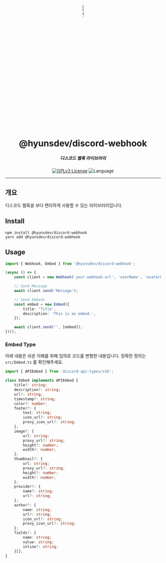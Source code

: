 <p align="center">
  <img src="https://s3.hyuns.dev/hyuns.jpg" width="10%" alt="@hyunsdev/discord-webhook" />
</p>
<h1 align="center">@hyunsdev/discord-webhook</h1>
<h5 align="center">디스코드 웹훅 라이브러리</h5>
<p align="center">
    <a href="LICENSE"><img alt="GPLv3 License" src="https://img.shields.io/badge/License-GPLv3-blue"/></a>
  <img alt="Language" src="https://img.shields.io/badge/Language-Typescript-blue?logo=typescript"/>
</p>

---

## 개요

디스코드 웹훅을 보다 편리하게 사용할 수 있는 라이브러리입니다.

## Install

```
npm install @hyunsdev/discord-webhook
yarn add @hyunsdev/discord-webhook
```

## Usage

```typescript
import { Webhook, Embed } from '@hyunsdev/discord-webhook';

(async () => {
    const client = new Webhook('your-webhook-url', 'userName', 'avatarUrl');

    // Send Message
    await client.send('Message');

    // Send Embeds
    const embed = new Embed({
        title: 'Title',
        description: 'This is an embed.',
    });

    await client.send('', [embed]);
})();
```

### Embed Type

아래 내용은 쉬운 이해를 위해 임의로 코드를 변형한 내용입니다. 정확한 정의는 `src/Embed.ts` 를 확인해주세요.

```typescript
import { APIEmbed } from 'discord-api-types/v10';

class Embed implements APIEmbed {
    title?: string;
    description?: string;
    url?: string;
    timestamp?: string;
    color?: number;
    footer?: {
        text: string;
        icon_url?: string;
        proxy_icon_url?: string;
    };
    image?: {
        url: string;
        proxy_url?: string;
        height?: number;
        width?: number;
    };
    thumbnail?: {
        url: string;
        proxy_url?: string;
        height?: number;
        width?: number;
    };
    provider?: {
        name?: string;
        url?: string;
    };
    author?: {
        name: string;
        url?: string;
        icon_url?: string;
        proxy_icon_url?: string;
    };
    fields?: {
        name: string;
        value: string;
        inline?: string;
    }[];
}
```
